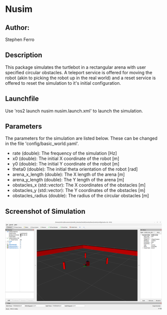 # Nusim
## Author:
Stephen Ferro
## Description
This package simulates the turtlebot in a rectangular arena with user specified circular obstacles. A teleport service is offered for moving the robot (akin to picking the robot up in the real world) and a reset service is offered to reset the simulation to it's initial configuration. 
## Launchfile
Use 'ros2 launch nusim nusim.launch.xml' to launch the simulation.
## Parameters
The parameters for the simulation are listed below. These can be changed in the file 'config/basic_world.yaml'.
- rate (double): The frequency of the simulation [Hz]
- x0 (double): The initial X coordinate of the robot [m]
- y0 (double): The initial Y coordinate of the robot [m]
- theta0 (double): The initial theta orientation of the robot [rad]
- arena_x_length (double): The X length of the arena [m]
- arena_y_length (double): The Y length of the arena [m]
- obstacles_x (std::vector<double>): The X coordinates of the obstacles [m]
- obstacles_y (std::vector<double>): The Y coordinates of the obstacles [m]
- obstacles_radius (double): The radius of the circular obstacles [m]
## Screenshot of Simulation
![nusim](images/nusim.png?raw=true "nusim")